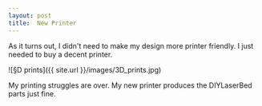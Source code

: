 ```yaml
---
layout: post
title:  New Printer
---
```


As it turns out, I didn't need to make my design more printer friendly.
I just needed to buy a decent printer.

![§D prints]({{ site.url }}/images/3D_prints.jpg)

My printing struggles are over. My new printer produces the DIYLaserBed
parts just fine.

